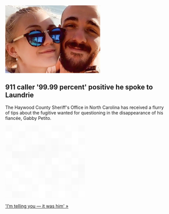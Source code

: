 
![911 caller '99.99 percent' positive he spoke to Laundrie](./20211006115848.png)
## 911 caller '99.99 percent' positive he spoke to Laundrie

The Haywood County Sheriff's Office in North Carolina has received a flurry of tips about the fugitive wanted for questioning in the disappearance of his fiancée, Gabby Petito.

![pic](../square_bg.png)

['I’m telling you — it was him' »](https://www.yahoo.com/news/dozen-brian-laundrie-sightings-reported-001100491.html)
